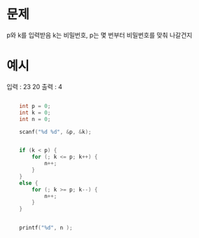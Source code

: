   # 문제
  p와 k를 입력받음
  k는 비밀번호, p는 몇 번부터 비밀번호를 맞춰 나갈건지

  # 예시
  입력 : 23 20 
  출력 : 4

```c

	int p = 0;
	int k = 0;
	int n = 0;

	scanf("%d %d", &p, &k);


	if (k < p) {
		for (; k <= p; k++) {
			n++;
		}
	}
	else {
		for (; k >= p; k--) {
			n++;
		}
	}


	printf("%d", n );



```
